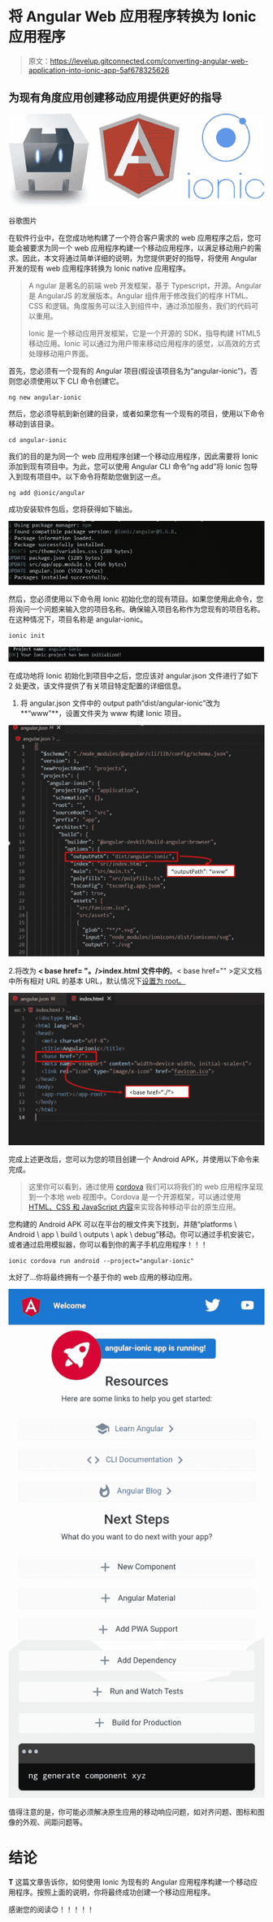 # 将 Angular Web 应用程序转换为 Ionic 应用程序

> 原文：<https://levelup.gitconnected.com/converting-angular-web-application-into-ionic-app-5af678325626>

## 为现有角度应用创建移动应用提供更好的指导

![](img/959f6a8dbafa6190ce29ce3cd143b3f4.png)

谷歌图片

在软件行业中，在您成功地构建了一个符合客户需求的 web 应用程序之后，您可能会被要求为同一个 web 应用程序构建一个移动应用程序，以满足移动用户的需求。因此，本文将通过简单详细的说明，为您提供更好的指导，将使用 Angular 开发的现有 web 应用程序转换为 Ionic native 应用程序。

> A ngular 是著名的前端 web 开发框架，基于 Typescript，开源。Angular 是 AngularJS 的发展版本。Angular 组件用于修改我们的程序 HTML、CSS 和逻辑。角度服务可以注入到组件中，通过添加服务，我们的代码可以重用。
> 
> Ionic 是一个移动应用开发框架，它是一个开源的 SDK，指导构建 HTML5 移动应用。Ionic 可以通过为用户带来移动应用程序的感觉，以高效的方式处理移动用户界面。

首先，您必须有一个现有的 Angular 项目(假设该项目名为“angular-ionic”)，否则您必须使用以下 CLI 命令创建它。

```
ng new angular-ionic
```

然后，您必须导航到新创建的目录，或者如果您有一个现有的项目，使用以下命令移动到该目录。

```
cd angular-ionic
```

我们的目的是为同一个 web 应用程序创建一个移动应用程序，因此需要将 Ionic 添加到现有项目中。为此，您可以使用 Angular CLI 命令“ng add”将 Ionic 包导入到现有项目中。以下命令将帮助您做到这一点。

```
ng add @ionic/angular
```

成功安装软件包后，您将获得如下输出。

![](img/d6b3d05548864d54348d68135ba9304c.png)

然后，您必须使用以下命令用 Ionic 初始化您的现有项目。如果您使用此命令，您将询问一个问题来输入您的项目名称。确保输入项目名称作为您现有的项目名称。在这种情况下，项目名称是 angular-ionic。

```
ionic init
```

![](img/ed0a438b6d5a6aaf71d21191cb269ca5.png)

在成功地将 Ionic 初始化到项目中之后，您应该对 angular.json 文件进行了如下 2 处更改，该文件提供了有关项目特定配置的详细信息。

1.  将 angular.json 文件中的 output path“dist/angular-ionic”改为**“www”**，设置文件夹为 www 构建 Ionic 项目。

![](img/1b62c2683b874b4d758c65b7dce7553f.png)

2.将改为 **< base href= "。/>index.html 文件中的**。< base href="" >定义文档中所有相对 URL 的基本 URL，默认情况下[设置为 root。](https://stackoverflow.com/questions/48555550/what-does-href-means-in-angular-2-4)

![](img/7ec843da701ae6967108f82b989fd93b.png)

完成上述更改后，您可以为您的项目创建一个 Android APK，并使用以下命令来完成。

> 这里你可以看到，通过使用 [cordova](https://cordova.apache.org/docs/en/10.x/guide/overview/index.html) 我们可以将我们的 web 应用程序呈现到一个本地 web 视图中。Cordova 是一个开源框架，可以通过使用 [HTML、CSS 和 JavaScript 内容](https://ionic.io/resources/articles/what-is-apache-cordova)来实现各种移动平台的原生应用。

您构建的 Android APK 可以在平台的根文件夹下找到，并随“platforms \ Android \ app \ build \ outputs \ apk \ debug”移动。你可以通过手机安装它，或者通过启用模拟器，你可以看到你的离子手机应用程序！！！

```
ionic cordova run android --project="angular-ionic"
```

太好了…你将最终拥有一个基于你的 web 应用的移动应用。

![](img/d730b7f7f7435aedd3e12328e09eca39.png)

值得注意的是，你可能必须解决原生应用的移动响应问题，如对齐问题、图标和图像的外观、间距问题等。

# 结论

**T** 这篇文章告诉你，如何使用 Ionic 为现有的 Angular 应用程序构建一个移动应用程序。按照上面的说明，你将最终成功创建一个移动应用程序。

感谢您的阅读😊！！！！！